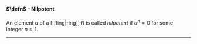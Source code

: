 #### $\defn$ – Nilpotent
An element $a$ of a [[Ring|ring]] $R$ is called *nilpotent* if $a^n = 0$ for some integer $n \geq 1$.
***